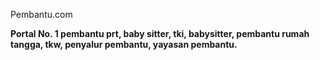 Pembantu.com

**Portal No. 1 pembantu prt, baby sitter, tki, babysitter, pembantu rumah tangga, tkw, penyalur pembantu, yayasan pembantu.**
